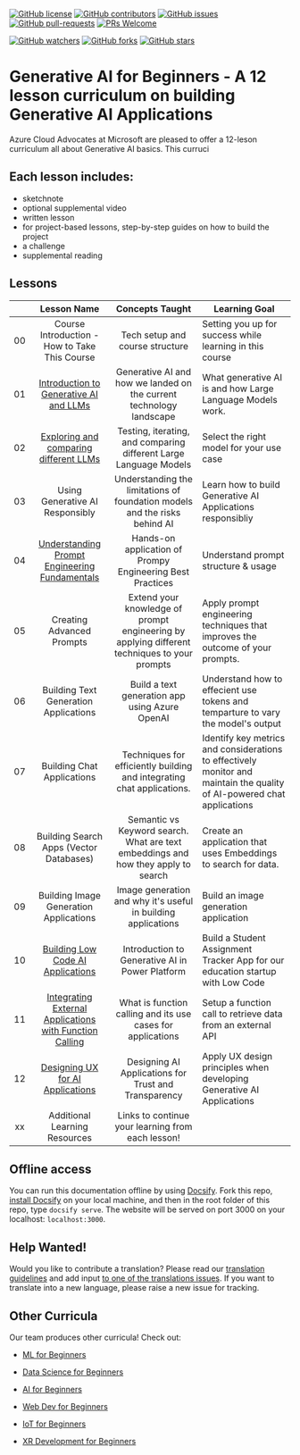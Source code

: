 [![GitHub license](https://img.shields.io/github/license/microsoft/Generative-AI-For-Beginners.svg)](https://github.com/microsoft/Generative-AI-For-Beginners/blob/master/LICENSE)
[![GitHub contributors](https://img.shields.io/github/contributors/microsoft/Generative-AI-For-Beginners.svg)](https://GitHub.com/microsoft/Generative-AI-For-Beginners/graphs/contributors/)
[![GitHub issues](https://img.shields.io/github/issues/microsoft/Generative-AI-For-Beginners.svg)](https://GitHub.com/microsoft/Generative-AI-For-Beginners/issues/)
[![GitHub pull-requests](https://img.shields.io/github/issues-pr/microsoft/Generative-AI-For-Beginners.svg)](https://GitHub.com/microsoft/Generative-AI-For-Beginners/pulls/)
[![PRs Welcome](https://img.shields.io/badge/PRs-welcome-brightgreen.svg?style=flat-square)](http://makeapullrequest.com)

[![GitHub watchers](https://img.shields.io/github/watchers/microsoft/Generative-AI-For-Beginners.svg?style=social&label=Watch)](https://GitHub.com/microsoft/Generative-AI-For-Beginners/watchers/)
[![GitHub forks](https://img.shields.io/github/forks/microsoft/Generative-AI-For-Beginners.svg?style=social&label=Fork)](https://GitHub.com/microsoft/Generative-AI-For-Beginners/network/)
[![GitHub stars](https://img.shields.io/github/stars/microsoft/Generative-AI-For-Beginners.svg?style=social&label=Star)](https://GitHub.com/microsoft/Generative-AI-For-Beginners/stargazers/)

# Generative AI for Beginners - A 12 lesson curriculum on building Generative AI Applications

Azure Cloud Advocates at Microsoft are pleased to offer a 12-leson curriculum all about Generative AI basics. This curruci

## Each lesson includes:

- sketchnote
- optional supplemental video
- written lesson
- for project-based lessons, step-by-step guides on how to build the project
- a challenge
- supplemental reading


## Lessons

|       |              Lesson Name              |                       Concepts Taught                       |                     Learning Goal                 |                             
| :---: | :------------------------------------: | :---------------------------------------------------------: | ----------------------------------------------------------- |
| 00 | Course Introduction - How to Take This Course | Tech setup and course structure | Setting you up for success while learning in this course| [Introduction to Generative AI](./1-getting-started/lessons/1-introduction-to-generative-ai/README.md) 
| 01 | [Introduction to Generative AI and LLMs](./1-getting-started/README.md) | Generative AI and how we landed on the current technology landscape|  What generative AI is and how Large Language Models work.                    |
| 02 | [Exploring and comparing different LLMs](./2-exploring-and-comparing-different-llms/) |Testing, iterating, and comparing different Large Language Models | Select the right model for your use case | 
| 03 | Using Generative AI Responsibly | Understanding the limitations of foundation models and the risks behind AI | Learn how to build Generative AI Applications responsibliy 
| 04 | [Understanding Prompt Engineering Fundamentals](./4-prompt-engineering-fundamentals/) | Hands-on application of Prompy Engineering Best Practices  |  Understand prompt structure & usage|  
| 05 |Creating Advanced Prompts | Extend your knowledge of prompt engineering by applying different techniques to your prompts | Apply prompt engineering techniques that improves the outcome of your prompts.| 
| 06 | Building Text Generation Applications  | Build a text generation app using Azure OpenAI  | Understand how to effecient use tokens and temparture to vary the model's output | |
| 07 | Building Chat Applications | Techniques for efficiently building and integrating chat applications.| Identify key metrics and considerations to effectively monitor and maintain the quality of AI-powered chat applications| 
| 08 | Building Search Apps (Vector Databases) | Semantic vs Keyword search.  What are text embeddings and how they apply to search  | Create an application that uses Embeddings to search for data. | 
| 09 | Building Image Generation Applications  | Image generation and why it's useful in building applications| Build an image generation application | 
| 10 | [Building Low Code AI Applications](./10-building-low-code-ai-applications/)  | Introduction to Generative AI in Power Platform | Build a Student Assignment Tracker App for our education startup with Low Code | |
| 11 | [Integrating External Applications with Function Calling](./11%20-%20Integrating%20External%20Applications%20with%20Function%20Calling%20/)  | What is function calling and its use cases for applications  | Setup a function call to retrieve data from an external API | |
| 12 | [Designing UX for AI Applications](./12-designing-ux-for-ai-applications/) | Designing AI Applications for Trust and Transparency | Apply UX design principles when developing Generative AI Applications | |
| xx | Additional Learning Resources  | Links to continue your learning from each lesson! |  | |


## Offline access

You can run this documentation offline by using [Docsify](https://docsify.js.org/#/). Fork this repo, [install Docsify](https://docsify.js.org/#/quickstart) on your local machine, and then in the root folder of this repo, type `docsify serve`. The website will be served on port 3000 on your localhost: `localhost:3000`.



## Help Wanted!

Would you like to contribute a translation? Please read our [translation guidelines](TRANSLATIONS.md) and add input [to one of the translations issues](https://github.com/microsoft/generative-ai-for-beginners/issues?q=is%3Aissue+is%3Aopen+label%3Atranslation). If you want to translate into a new language, please raise a new issue for tracking.

## Other Curricula

Our team produces other curricula! Check out:

- [ML for Beginners](https://aka.ms/ml-beginners)
- [Data Science for Beginners](https://aka.ms/datascience-beginners)
- [AI for Beginners](https://aka.ms/ai-beginners)

- [Web Dev for Beginners](https://aka.ms/webdev-beginners)
- [IoT for Beginners](https://aka.ms/iot-beginners)

- [XR Development for Beginners](https://github.com/microsoft/xr-development-for-beginners)
